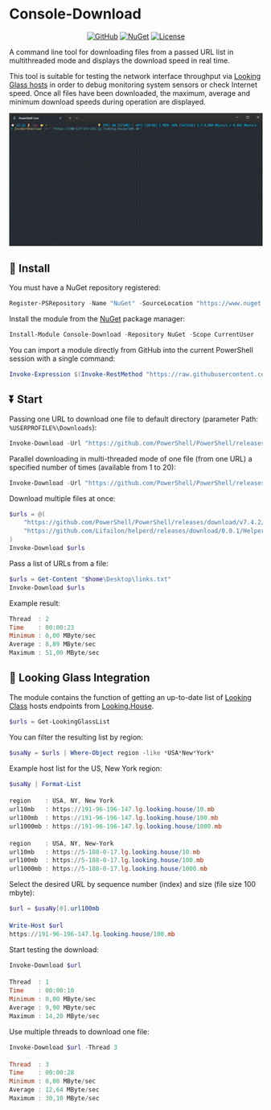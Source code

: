 # Console-Download

<p align="center">
<a href="https://github.com/Lifailon/Console-Download"><img title="GitHub"src="https://img.shields.io/github/v/release/Lifailon/Console-Download?logo=GitHub&label=GitHub"></a>
<a href="https://www.nuget.org/packages/Console-Download"><img title="NuGet"src="https://img.shields.io/nuget/vpre/Console-Download?logo=nuget&label=NuGet"></a>
<a href="https://github.com/Lifailon/Console-Download/blob/rsa/LICENSE"><img title="License"src="https://img.shields.io/github/license/Lifailon/Console-Download?link=https%3A%2F%2Fgithub.com%2FLifailon%2FConsole-Download%2Fblob%2Frsa%2FLICENSE"></a>
</p>

A command line tool for downloading files from a passed URL list in multithreaded mode and displays the download speed in real time.

This tool is suitable for testing the network interface throughput via [Looking Glass hosts](#-looking-glass-integration) in order to debug monitoring system sensors or check Internet speed. Once all files have been downloaded, the maximum, average and minimum download speeds during operation are displayed.

![Image alt](https://github.com/Lifailon/Console-Download/blob/rsa/image/multithread.gif)

## 🚀 Install

You must have a NuGet repository registered:

```PowerShell
Register-PSRepository -Name "NuGet" -SourceLocation "https://www.nuget.org/api/v2" -InstallationPolicy Trusted
```

Install the module from the [NuGet](https://www.nuget.org/packages/Console-Download) package manager:

```PowerShell
Install-Module Console-Download -Repository NuGet -Scope CurrentUser
```

You can import a module directly from GitHub into the current PowerShell session with a single command:

```PowerShell
Invoke-Expression $(Invoke-RestMethod "https://raw.githubusercontent.com/Lifailon/Console-Download/rsa/module/Console-Download/Console-Download.psm1")
```

## ⏬ Start

Passing one URL to download one file to default directory (parameter Path: `%USERPROFILE%\Downloads`):

```PowerShell
Invoke-Download -Url "https://github.com/PowerShell/PowerShell/releases/download/v7.4.2/PowerShell-7.4.2-win-x64.zip"
```

Parallel downloading in multi-threaded mode of one file (from one URL) a specified number of times (available from 1 to 20):

```PowerShell
Invoke-Download -Url "https://github.com/PowerShell/PowerShell/releases/download/v7.4.2/PowerShell-7.4.2-win-x64.zip" -Thread 3
```

Download multiple files at once:

```PowerShell
$urls = @(
    "https://github.com/PowerShell/PowerShell/releases/download/v7.4.2/PowerShell-7.4.2-win-x64.zip",
    "https://github.com/Lifailon/helperd/releases/download/0.0.1/Helper-Desktop-Setup-0.0.1.exe"
)
Invoke-Download $urls
```

Pass a list of URLs from a file:

```PowerShell
$urls = Get-Content "$home\Desktop\links.txt"
Invoke-Download $urls
```

Example result:

```PowerShell
Thread  : 2
Time    : 00:00:23
Minimum : 0,00 MByte/sec
Average : 8,89 MByte/sec
Maximum : 51,00 MByte/sec
```

## 📶 Looking Glass Integration

The module contains the function of getting an up-to-date list of [Looking Class](https://github.com/gnif/LookingGlass) hosts endpoints from [Looking.House](https://looking.house).

```PowerShell
$urls = Get-LookingGlassList
```

You can filter the resulting list by region:

```PowerShell
$usaNy = $urls | Where-Object region -like *USA*New*York*
```

Example host list for the US, New York region:

```PowerShell
$usaNy | Format-List

region    : USA, NY, New York
url10mb   : https://191-96-196-147.lg.looking.house/10.mb
url100mb  : https://191-96-196-147.lg.looking.house/100.mb
url1000mb : https://191-96-196-147.lg.looking.house/1000.mb

region    : USA, NY, New-York
url10mb   : https://5-188-0-17.lg.looking.house/10.mb
url100mb  : https://5-188-0-17.lg.looking.house/100.mb
url1000mb : https://5-188-0-17.lg.looking.house/1000.mb
```

Select the desired URL by sequence number (index) and size (file size 100 mbyte):

```PowerShell
$url = $usaNy[0].url100mb

Write-Host $url
https://191-96-196-147.lg.looking.house/100.mb
```

Start testing the download:

```PowerShell
Invoke-Download $url

Thread  : 1
Time    : 00:00:10
Minimum : 0,00 MByte/sec
Average : 9,90 MByte/sec
Maximum : 14,20 MByte/sec
```

Use multiple threads to download one file:

```PowerShell
Invoke-Download $url -Thread 3

Thread  : 3
Time    : 00:00:28
Minimum : 0,00 MByte/sec
Average : 12,64 MByte/sec
Maximum : 30,10 MByte/sec
```